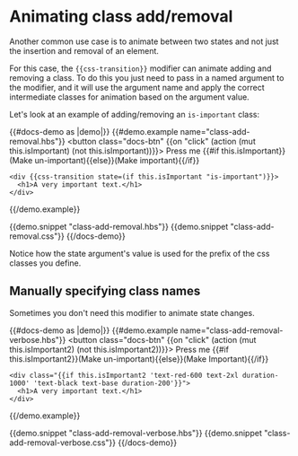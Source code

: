# Animating class add/removal

Another common use case is to animate between two states and not just the insertion and removal of an element.

For this case, the `{{css-transition}}` modifier can animate adding and removing a class.
To do this you just need to pass in a named argument to the modifier, and it will use the argument name and apply
the correct intermediate classes for animation based on the argument value.

Let's look at an example of adding/removing an `is-important` class:

{{#docs-demo as |demo|}}
  {{#demo.example name="class-add-removal.hbs"}}
    <button class="docs-btn" {{on "click" (action (mut this.isImportant) (not this.isImportant))}}>
      Press me {{#if this.isImportant}}(Make un-important){{else}}(Make important){{/if}}
    </button>

    <div {{css-transition state=(if this.isImportant "is-important")}}>
      <h1>A very important text.</h1>
    </div>

  {{/demo.example}}

  {{demo.snippet "class-add-removal.hbs"}}
  {{demo.snippet "class-add-removal.css"}}
{{/docs-demo}}

<aside>
  Notice how the state argument's value is used for the prefix of the css classes you define.
</aside>

## **Manually specifying class names**

Sometimes you don't need this modifier to animate state changes.

{{#docs-demo as |demo|}}
  {{#demo.example name="class-add-removal-verbose.hbs"}}
    <button class="docs-btn" {{on "click" (action (mut this.isImportant2) (not this.isImportant2))}}>
      Press me {{#if this.isImportant2}}(Make un-important){{else}}(Make Important){{/if}}
    </button>

    <div class="{{if this.isImportant2 'text-red-600 text-2xl duration-1000' 'text-black text-base duration-200'}}">
      <h1>A very important text.</h1>
    </div>

  {{/demo.example}}

  {{demo.snippet "class-add-removal-verbose.hbs"}}
  {{demo.snippet "class-add-removal-verbose.css"}}
{{/docs-demo}}
